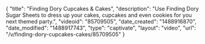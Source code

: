 {
    "title": "Finding Dory Cupcakes & Cakes",
    "description": "Use Finding Dory Sugar Sheets to dress up your cakes, cupcakes and even cookies for you next themed party.",
    "videoid": "85709505",
    "date_created": "1488916870",
    "date_modified": "1488917743",
    "type": "captivate",
    "layout": "video",
    "url": "\/v\/finding-dory-cupcakes-cakes\/85709505"
}